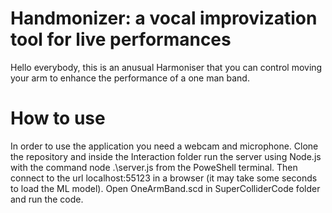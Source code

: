 # Handmonizer: a vocal improvization tool for live performances

Hello everybody, this is an anusual Harmoniser that you can control moving your arm
to enhance the performance of a one man band.

# How to use

In order to use the application you need a webcam and microphone. Clone the repository and inside the Interaction folder run the server using Node.js with the command node .\server.js from the PoweShell terminal. Then connect to the url localhost:55123 in a browser (it may take some seconds to load the ML model). Open OneArmBand.scd in SuperColliderCode folder and run the code.
